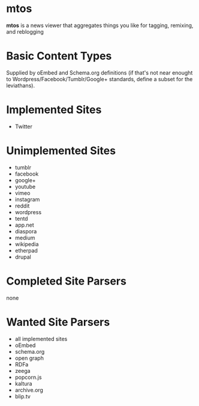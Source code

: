 mtos
====

**mtos** is a news viewer that aggregates things you like for tagging, remixing, and reblogging

Basic Content Types
===================

Supplied by oEmbed and Schema.org definitions
(if that's not near enought to Wordpress/Facebook/Tumblr/Google+ standards,
define a subset for the leviathans).

Implemented Sites
=================

* Twitter

Unimplemented Sites
===================

* tumblr
* facebook
* google+
* youtube
* vimeo
* instagram
* reddit
* wordpress
* tentd
* app.net
* diaspora
* medium
* wikipedia
* etherpad
* drupal

Completed Site Parsers
======================

none

Wanted Site Parsers
===================

* all implemented sites
* oEmbed
* schema.org
* open graph
* RDFa
* zeega
* popcorn.js
* kaltura
* archive.org
* blip.tv

